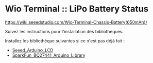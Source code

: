 # Wio Terminal :: LiPo Battery Status

https://wiki.seeedstudio.com/Wio-Terminal-Chassis-Battery(650mAh)/

Suivez les instructions pour l'installation des bibliothèques.

Installez les bibliothèque suivantes si ce n'est pas déjà fait :
* [Seeed_Arduino_LCD](https://wiki.seeedstudio.com/Wio-Terminal-LCD-Overview/)
* [SparkFun_BQ27441_Arduino_Library](https://github.com/sparkfun/SparkFun_BQ27441_Arduino_Library)
